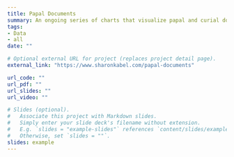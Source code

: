 ```yaml
---
title: Papal Documents
summary: An ongoing series of charts that visualize papal and curial documents
tags:
- Data
- all
date: ""

# Optional external URL for project (replaces project detail page).
external_link: "https://www.sharonkabel.com/papal-documents"

url_code: ""
url_pdf: ""
url_slides: ""
url_video: ""

# Slides (optional).
#   Associate this project with Markdown slides.
#   Simply enter your slide deck's filename without extension.
#   E.g. `slides = "example-slides"` references `content/slides/example-slides.md`.
#   Otherwise, set `slides = ""`.
slides: example
---
```



